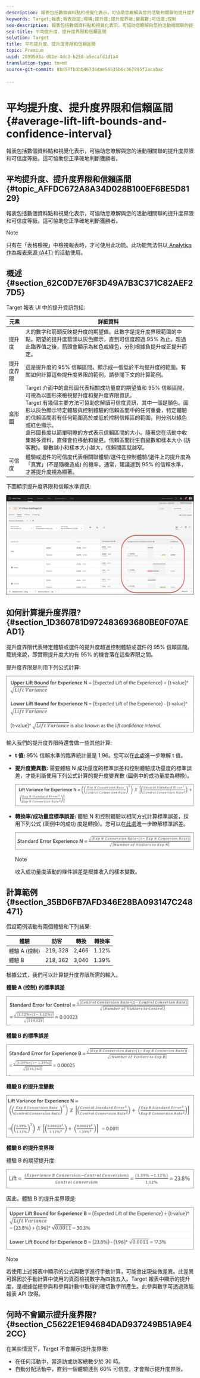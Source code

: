 ```yaml
---
description: 報表包括數個資料點和視覺化表示，可協助您瞭解與您的活動相關聯的提升度界限和可信度等級。這可協助您正準確地判斷獲勝者。
keywords: Target;報表;報表設定;環境;提升度;提升度界限;變異數;可信度;控制
seo-description: 報表包括數個資料點和視覺化表示，可協助您瞭解與您的活動相關聯的提升度界限和可信度等級。這可協助您正準確地判斷獲勝者。
seo-title: 平均提升度、提升度界限和信賴區間
solution: Target
title: 平均提升度、提升度界限和信賴區間
topic: Premium
uuid: 2899503a-d81e-4dc3-b258-a5ecafd1d1a4
translation-type: tm+mt
source-git-commit: 8bd57fb3bb467d8dae50535b6c367995f2acabac

---
```



# 平均提升度、提升度界限和信賴區間{#average-lift-lift-bounds-and-confidence-interval}

報表包括數個資料點和視覺化表示，可協助您瞭解與您的活動相關聯的提升度界限和可信度等級。這可協助您正準確地判斷獲勝者。

## 平均提升度、提升度界限和信賴區間 {#topic_AFFDC672A8A34D028B100EF6BE5D8129}

報表包括數個資料點和視覺化表示，可協助您瞭解與您的活動相關聯的提升度界限和可信度等級。這可協助您正準確地判斷獲勝者。

>[!NOTE]
>
>只有在「表格檢視」中檢視報表時，才可使用此功能。此功能無法供以[ Analytics 作為報表來源 (A4T)](../../c-integrating-target-with-mac/a4t/a4t.md#concept_7540C8C04259434AB6EE33B09F47A1DE) 的活動使用。

## 概述 {#section_62C0D7E76F3D49A7B3C371C82AEF27D5}

Target 報表 UI 中的提升資訊包括:

| 元素 | 詳細資料 |
|--- |--- |
| 提升度 | 大的數字和箭頭反映提升度的期望值。此數字是提升度界限範圍的中點。期望的提升度箭頭以灰色顯示，直到可信度超過 95% 為止。超過此臨界值之後，箭頭會顯示為紅色或綠色，分別根據負提升或正提升而定。 |
| 提升度界限 | 這是提升度的 95% 信賴區間。顯示成一個低於平均提升度的範圍。有關如何計算這些提升度界限的範例，請參閱下文的計算範例。 |
| 盒形圖 | Target 介面中的盒形圖代表相關成功量度的期望值和 95% 信賴區間。可視為以圖形來檢視提升度和提升度界限資訊。<br>Target 有幾個主要方法可協助您解讀可信度資訊，其中一個是顏色。圖形以灰色顯示特定體驗與控制體驗的信賴區間中的任何重疊，特定體驗的信賴區間若有任何範圍高於或低於控制信賴區的範圍，則分別以綠色或紅色顯示。<br>盒形圖長度以簡單明瞭的方式表示信賴區間的大小。隨著您在活動中收集越多資料，直條會位移動和變更。信賴區間衍生自變數和樣本大小 (訪客數)。變數越小和樣本大小越大，信賴間區就越窄。 |
| 可信度 | 體驗或選件的可信度代表相關聯體驗/選件在控制體驗/選件上的提升度為「真實」(不是隨機造成) 的機率。通常，建議達到 95% 的信賴水準，才將提升度視為顯著。 |

下圖顯示提升度界限和信賴水準資訊:

![平均提升度與信賴等級報表](/help/c-reports/c-report-settings/assets/lift-screenshot-new.png)

## 如何計算提升度界限?   {#section_1D360781D972483693680BE0F07AEAD1}

提升度界限代表特定體驗或選件的提升度超過控制體驗或選件的 95% 信賴區間。籠統來說，即實際提升度大約有 95% 的機會落在這些界限之間。

提升度界限是利用下列公式計算:

![](assets/lift_diagram.png)

輸入我們的提升度界限時還會做一些其他計算:

* **t 值:** 95% 信賴水準的臨界統計量是 1.96。您可以在[此處](https://en.wikipedia.org/wiki/T-statistic)進一步瞭解 t 值。
* **提升度變異數:** 需要體驗 N 成功量度的標準誤差和控制體驗成功量度的標準誤差，才能判斷使用下列公式計算的提升度變異數 (圖例中的成功量度為轉換)。

   ![](assets/lift_variance.png)

* **轉換率/成功量度標準誤差:** 體驗 N 和控制體驗以相同方式計算標準誤差，採用下列公式 (圖例中的成功 度是轉換)。您可以在[此處](https://en.wikipedia.org/wiki/Standard_error)進一步瞭解標準誤差。

   ![](assets/standard_error.png)

   >[!NOTE]
   >
   >收入成功量度活動的條件誤差是根據收入的樣本變數。

## 計算範例 {#section_35BD6FB7AFD346E28BA093147C248471}

假設範例活動有兩個體驗和下列結果:

| 體驗 | 訪客 | 轉換 | 轉換率 |
|--- |--- |--- |--- |
| 體驗 A (控制) | 219, 328 | 2,466 | 1.12% |
| 體驗 B | 218, 362 | 3,040 | 1.39% |

根據公式，我們可以計算提升度界限所需的輸入。

**體驗 A (控制) 的標準誤差**

![](assets/standard_error_A.png)

**體驗 B 的標準誤差**

![](assets/standard_error_B.png)

**體驗 B 的提升度變數**

![](assets/lift_variance_B.png)

**體驗 B 的提升度界限**

體驗 B 的期望提升度:

![](assets/lift_bounds_B.png)

因此，體驗 B 的提升度界限是:

![](assets/lift_bounds_B2.png)

>[!NOTE]
>
>若使用上述報表中顯示的公式與數字進行手動計算，可能會出現些微差異。此差異可歸因於手動計算中使用的頁面檢視數字為四捨五入。Target 報表中顯示的提升度，是根據從總參與和參與計數中取得的確切數字所產生。此參與數字可透過效能報表 API 取得。

## 何時不會顯示提升度界限? {#section_C5622E1E94684DAD937249B51A9E42CC}

在某些情況下，Target 不會顯示提升度界限:

* 在任何活動中，當造訪或訪客總數少於 30 時。
* 自動分配活動中，直到一個體驗達到 60% 可信度，才會顯示提升度界限。

